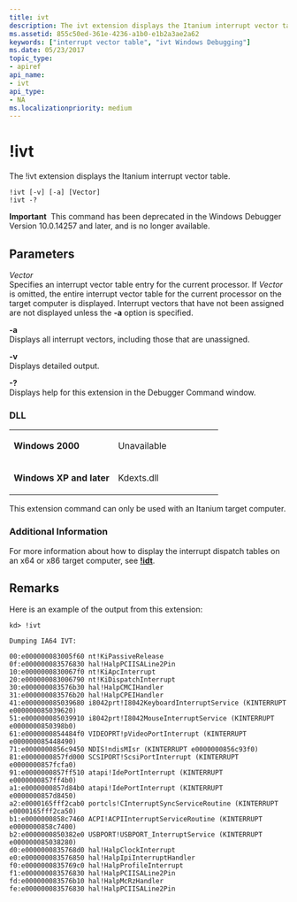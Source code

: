 ```yaml
---
title: ivt
description: The ivt extension displays the Itanium interrupt vector table.
ms.assetid: 855c50ed-361e-4236-a1b0-e1b2a3ae2a62
keywords: ["interrupt vector table", "ivt Windows Debugging"]
ms.date: 05/23/2017
topic_type:
- apiref
api_name:
- ivt
api_type:
- NA
ms.localizationpriority: medium
---
```


# !ivt


The !ivt extension displays the Itanium interrupt vector table.

```dbgcmd
!ivt [-v] [-a] [Vector] 
!ivt -? 
```

**Important**  This command has been deprecated in the Windows Debugger Version 10.0.14257 and later, and is no longer available.

 

## <span id="Parameters"></span><span id="parameters"></span><span id="PARAMETERS"></span>Parameters


<span id="_______Vector______"></span><span id="_______vector______"></span><span id="_______VECTOR______"></span> *Vector*   
Specifies an interrupt vector table entry for the current processor. If *Vector* is omitted, the entire interrupt vector table for the current processor on the target computer is displayed. Interrupt vectors that have not been assigned are not displayed unless the **-a** option is specified.

<span id="_______-a______"></span><span id="_______-A______"></span> **-a**   
Displays all interrupt vectors, including those that are unassigned.

<span id="_______-v______"></span><span id="_______-V______"></span> **-v**   
Displays detailed output.

<span id="_______-_______"></span> **-?**   
Displays help for this extension in the Debugger Command window.

### <span id="DLL"></span><span id="dll"></span>DLL

<table>
<colgroup>
<col width="50%" />
<col width="50%" />
</colgroup>
<tbody>
<tr class="odd">
<td align="left"><p><strong>Windows 2000</strong></p></td>
<td align="left"><p>Unavailable</p></td>
</tr>
<tr class="even">
<td align="left"><p><strong>Windows XP and later</strong></p></td>
<td align="left"><p>Kdexts.dll</p></td>
</tr>
</tbody>
</table>

 

This extension command can only be used with an Itanium target computer.

### <span id="Additional_Information"></span><span id="additional_information"></span><span id="ADDITIONAL_INFORMATION"></span>Additional Information

For more information about how to display the interrupt dispatch tables on an x64 or x86 target computer, see [**!idt**](-idt.md).

Remarks
-------

Here is an example of the output from this extension:

```dbgcmd
kd> !ivt

Dumping IA64 IVT:

00:e000000083005f60 nt!KiPassiveRelease
0f:e000000083576830 hal!HalpPCIISALine2Pin
10:e0000000830067f0 nt!KiApcInterrupt
20:e000000083006790 nt!KiDispatchInterrupt
30:e000000083576b30 hal!HalpCMCIHandler
31:e000000083576b20 hal!HalpCPEIHandler
41:e000000085039680 i8042prt!I8042KeyboardInterruptService (KINTERRUPT e000000085039620)
51:e000000085039910 i8042prt!I8042MouseInterruptService (KINTERRUPT e0000000850398b0)
61:e0000000854484f0 VIDEOPRT!pVideoPortInterrupt (KINTERRUPT e000000085448490)
71:e0000000856c9450 NDIS!ndisMIsr (KINTERRUPT e0000000856c93f0)
81:e0000000857fd000 SCSIPORT!ScsiPortInterrupt (KINTERRUPT e0000000857fcfa0)
91:e0000000857ff510 atapi!IdePortInterrupt (KINTERRUPT e0000000857ff4b0)
a1:e0000000857d84b0 atapi!IdePortInterrupt (KINTERRUPT e0000000857d8450)
a2:e0000165fff2cab0 portcls!CInterruptSyncServiceRoutine (KINTERRUPT e0000165fff2ca50)
b1:e0000000858c7460 ACPI!ACPIInterruptServiceRoutine (KINTERRUPT e0000000858c7400)
b2:e0000000850382e0 USBPORT!USBPORT_InterruptService (KINTERRUPT e000000085038280)
d0:e0000000835768d0 hal!HalpClockInterrupt
e0:e000000083576850 hal!HalpIpiInterruptHandler
f0:e0000000835769c0 hal!HalpProfileInterrupt
f1:e000000083576830 hal!HalpPCIISALine2Pin
fd:e000000083576b10 hal!HalpMcRzHandler
fe:e000000083576830 hal!HalpPCIISALine2Pin
```

 

 





